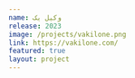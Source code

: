 ```yaml
---
name: وکیل یک
release: 2023
image: /projects/vakilone.png
link: https://vakilone.com/
featured: true
layout: project
---
```

